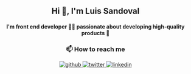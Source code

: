 ## <div align="center">Hi 👋, I'm Luis Sandoval</div>  
#### <div align="center">I'm front end developer 👨‍💻 passionate about developing high-quality products 🚀</div>  

### <div align="center">📫 How to reach me</div> 
<div align="center">
<a href="https://github.com/Jotaeles" target="_blank">
<img src=https://img.shields.io/badge/github-%2324292e.svg?&style=for-the-badge&logo=github&logoColor=white alt=github style="margin-bottom: 5px;" />
</a>
<a href="https://twitter.com/jotaeleSandoval" target="_blank">
<img src=https://img.shields.io/badge/twitter-%2300acee.svg?&style=for-the-badge&logo=twitter&logoColor=white alt=twitter style="margin-bottom: 5px;" />
</a>
<a href="https://linkedin.com/in/luis-sandoval-8a137995" target="_blank">
<img src=https://img.shields.io/badge/linkedin-%231E77B5.svg?&style=for-the-badge&logo=linkedin&logoColor=white alt=linkedin style="margin-bottom: 5px;" />
</a>  
</div>  
